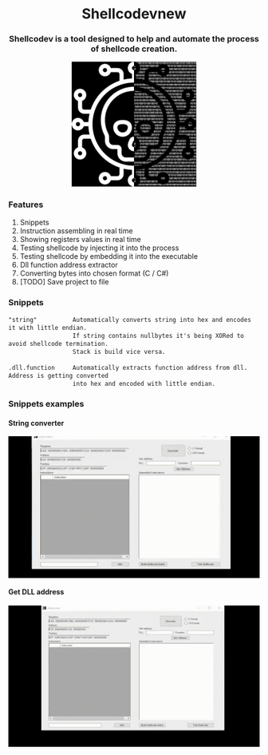 <div align="center">
  <h1>Shellcodevnew</h1>
  <h3>Shellcodev is a tool designed to help and automate the process of shellcode creation.</h3>
  <img width=250 height=250 src="https://github.com/XaFF-XaFF/Shellcodev/blob/master/readme/shellcodev.png?raw=true" alt="Shellcodev's logo"/>
</div>

### Features
  1. Snippets
  2. Instruction assembling in real time
  3. Showing registers values in real time
  4. Testing shellcode by injecting it into the process
  5. Testing shellcode by embedding it into the executable
  6. Dll function address extractor
  7. Converting bytes into chosen format (C / C#)
  8. [TODO] Save project to file

### Snippets
```
"string"          Automatically converts string into hex and encodes it with little endian. 
                  If string contains nullbytes it's being XORed to avoid shellcode termination. 
                  Stack is build vice versa.
                  
.dll.function     Automatically extracts function address from dll. Address is getting converted 
                  into hex and encoded with little endian.
```

### Snippets examples

  <h4>String converter</h4>
  <img align="center" src="https://github.com/XaFF-XaFF/Shellcodev/blob/master/readme/snippet1.gif?raw=true" width="1024"/>

  <h4>Get DLL address</h4>
  <img align="center" src="https://github.com/XaFF-XaFF/Shellcodev/blob/master/readme/dll.gif?raw=true" width="1024"/>
